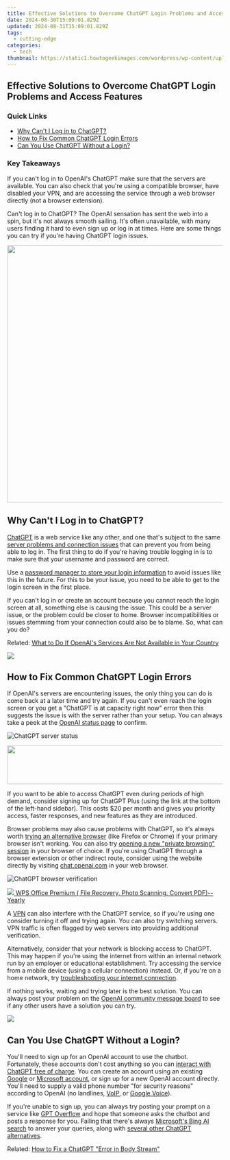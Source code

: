 ```yaml
---
title: Effective Solutions to Overcome ChatGPT Login Problems and Access Features
date: 2024-08-30T15:09:01.829Z
updated: 2024-08-31T15:09:01.829Z
tags:
  - cutting-edge
categories:
  - tech
thumbnail: https://static1.howtogeekimages.com/wordpress/wp-content/uploads/2023/02/52677235795_baae2cd5a3_k.jpg
---
```


## Effective Solutions to Overcome ChatGPT Login Problems and Access Features

### Quick Links

* [Why Can't I Log in to ChatGPT?](https://smart-video-creator.techidaily.com/new-in-2024-full-guide-on-making-a-big-budget-cinematic-look-video-with-final-cut-pro-x/)
* [How to Fix Common ChatGPT Login Errors](https://unlock-android.techidaily.com/in-2024-how-to-enable-usb-debugging-on-a-locked-infinix-note-30-5g-phone-by-drfone-android/)
* [Can You Use ChatGPT Without a Login?](https://tech-revival.techidaily.com/exploring-the-most-effective-alternatives-to-chatgpt-today/)

### Key Takeaways

 If you can't log in to OpenAI's ChatGPT make sure that the servers are available. You can also check that you're using a compatible browser, have disabled your VPN, and are accessing the service through a web browser directly (not a browser extension).

 Can't log in to ChatGPT? The OpenAI sensation has sent the web into a spin, but it's not always smooth sailing. It's often unavailable, with many users finding it hard to even sign up or log in at times. Here are some things you can try if you're having ChatGPT login issues.

<!-- affiliate ads begin -->
<a href="https://turtlebeachus.sjv.io/c/5597632/1988416/23719" target="_top" id="1988416"><img src="//a.impactradius-go.com/display-ad/23719-1988416" border="0" alt="" width="600" height="600"/></a><img height="0" width="0" src="https://imp.pxf.io/i/5597632/1988416/23719" style="position:absolute;visibility:hidden;" border="0" />
<!-- affiliate ads end -->
##  Why Can't I Log in to ChatGPT?

[ChatGPT](https://smart-video-editing.techidaily.com/new-how-to-find-free-sites-for-sound-effect-and-add-them-in-final-cut-pro-for-2024/) is a web service like any other, and one that's subject to the same [server problems and connection issues](https://win-dash.techidaily.com/latest-update-get-your-logitech-g933-headset-software-here/) that can prevent you from being able to log in. The first thing to do if you're having trouble logging in is to make sure that your username and password are correct.

 Use a [password manager to store your login information](https://facebook-video-content.techidaily.com/updated-how-to-create-facebook-video-ads-with-free-video-creation-kit-for-2024/) to avoid issues like this in the future. For this to be your issue, you need to be able to get to the login screen in the first place.

 If you can't log in or create an account because you cannot reach the login screen at all, something else is causing the issue. This could be a server issue, or the problem could be closer to home. Browser incompatibilities or issues stemming from your connection could also be to blame. So, what can you do?

Related: [What to Do If OpenAI's Services Are Not Available in Your Country](https://howto.techidaily.com/4-solutions-to-fix-unfortunately-your-app-has-stopped-error-on-oppo-find-n3-flip-drfone-by-drfone-fix-android-problems-fix-android-problems/) 

<!-- affiliate ads begin -->
<a href="https://estore.winxdvd.com/order/checkout.php?PRODS=4612444&QTY=1&AFFILIATE=108875&CART=1"><img src="https://www.winxdvd.com/affiliate/new-banner/pt-728x90.jpg" border="0"></a>
<!-- affiliate ads end -->
##  How to Fix Common ChatGPT Login Errors

 If OpenAI's servers are encountering issues, the only thing you can do is come back at a later time and try again. If you can't even reach the login screen or you get a "ChatGPT is at capacity right now" error then this suggests the issue is with the server rather than your setup. You can always take a peek at the [OpenAI status page](https://status.openai.com/) to confirm.

![ChatGPT server status](https://static1.howtogeekimages.com/wordpress/wp-content/uploads/2023/02/chatgpt_status.png) 

<!-- affiliate ads begin -->
<a href="https://arkmc.pxf.io/c/5597632/427477/5172" target="_top" id="427477"><img src="//a.impactradius-go.com/display-ad/5172-427477" border="0" alt="" width="728" height="90"/></a><img height="0" width="0" src="https://arkmc.pxf.io/i/5597632/427477/5172" style="position:absolute;visibility:hidden;" border="0" />
<!-- affiliate ads end -->
 If you want to be able to access ChatGPT even during periods of high demand, consider signing up for ChatGPT Plus (using the link at the bottom of the left-hand sidebar). This costs $20 per month and gives you priority access, faster responses, and new features as they are introduced.

 Browser problems may also cause problems with ChatGPT, so it's always worth [trying an alternative browser](https://driver-download.techidaily.com/1722978947013-get-the-latest-intel-hd-graphics-4400-drivers-download-now/) (like Firefox or Chrome) if your primary browser isn't working. You can also try [opening a new "private browsing" session](https://extra-hints.techidaily.com/2024-approved-convert-spoken-words-into-text-effortlessly-using-ms-word/) in your browser of choice. If you're using ChatGPT through a browser extension or other indirect route, consider using the website directly by visiting [chat.openai.com](http://chat.openai.com) in your web browser.

![ChatGPT browser verification](https://static1.howtogeekimages.com/wordpress/wp-content/uploads/2023/02/chatgpt_checking_browser.png) 

<!-- affiliate ads begin -->
<a href="https://secure.2checkout.com/order/checkout.php?PRODS=38729081&QTY=1&AFFILIATE=108875&CART=1"><img src="https://website-prod.cache.wpscdn.com/img/wps-writer-free-word-processor-1x.3d9c80d.png" border="0">
WPS Office Premium ( File Recovery, Photo Scanning, Convert PDF)--Yearly</a>
<!-- affiliate ads end -->
 A [VPN](https://extra-guidance.techidaily.com/2024-approved-masterclass-in-3d-color-grading-with-custom-luts/) can also interfere with the ChatGPT service, so if you're using one consider turning it off and trying again. You can also try switching servers. VPN traffic is often flagged by web servers into providing additional verification.

 Alternatively, consider that your network is blocking access to ChatGPT. This may happen if you're using the internet from within an internal network run by an employer or educational establishment. Try accessing the service from a mobile device (using a cellular connection) instead. Or, if you're on a home network, try [troubleshooting your internet connection](https://article-posts.techidaily.com/pioneering-medical-messaging-in-digital-advertising/).

 If nothing works, waiting and trying later is the best solution. You can always post your problem on the [OpenAI community message board](https://community.openai.com) to see if any other users have a solution you can try.

<!-- affiliate ads begin -->
<a href="https://secure.2checkout.com/order/checkout.php?PRODS=45152835&QTY=1&AFFILIATE=108875&CART=1"><img src="https://download.terabyteunlimited.com/banners/ad_800x450_d.jpg" border="0"></a>
<!-- affiliate ads end -->
##  Can You Use ChatGPT Without a Login?

 You'll need to sign up for an OpenAI account to use the chatbot. Fortunately, these accounts don't cost anything so you can [interact with ChatGPT free of charge](https://extra-resources.techidaily.com/new-capture-clarity-editing-insights-for-professional-results/). You can create an account using an existing [Google](https://twitter-clips.techidaily.com/updated-2024-approved-twitters-visuals-saving-and-downloading-on-smartphones/) or [Microsoft account](https://sim-unlock.techidaily.com/in-2024-sim-unlock-vivo-y17s-phones-without-code-2-ways-to-remove-android-sim-lock-by-drfone-android/), or sign up for a new OpenAI account directly. You'll need to supply a valid phone number "for security reasons" according to OpenAI (no landlines, [VoIP](https://extra-tips.techidaily.com/updated-compendium-classification-of-camera-types-for-videos/), or [Google Voice](https://vp-tips.techidaily.com/updated-the-ultimate-key-to-flawless-tiktok-profile-hyperlinking-for-2024/)).

 If you're unable to sign up, you can always try posting your prompt on a service like [GPT Overflow](https://www.gptoverflow.link) and hope that someone asks the chatbot and posts a response for you. Failing that there's always [Microsoft's Bing AI search](https://driver-download.techidaily.com/seamless-driver-installation-for-epson-devices-on-your-pc-with-windows/) to answer your queries, along with [several other ChatGPT alternatives](https://screen-mirroring-recording.techidaily.com/in-2024-3-must-know-methods-to-record-on-your-ipad/).

Related: [How to Fix a ChatGPT "Error in Body Stream"](https://techidaily.com/simple-ways-to-get-recent-calls-back-from-vivo-by-fonelab-android-recover-call-logs/)

<ins class="adsbygoogle"
     style="display:block"
     data-ad-format="autorelaxed"
     data-ad-client="ca-pub-7571918770474297"
     data-ad-slot="1223367746"></ins>



<ins class="adsbygoogle"
     style="display:block"
     data-ad-client="ca-pub-7571918770474297"
     data-ad-slot="8358498916"
     data-ad-format="auto"
     data-full-width-responsive="true"></ins>


